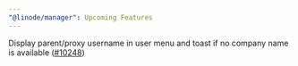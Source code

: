 ```yaml
---
"@linode/manager": Upcoming Features
---
```


Display parent/proxy username in user menu and toast if no company name is available ([#10248](https://github.com/linode/manager/pull/10248))
